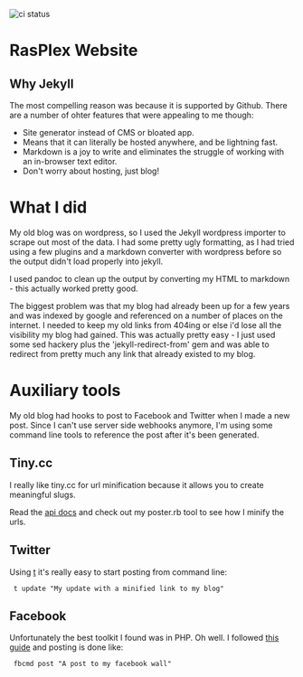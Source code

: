 ![ci status](https://travis-ci.org/RasPlex/RasPlex.github.io.svg)

# RasPlex Website

## Why Jekyll

The most compelling reason was because it is supported by Github. There are a number of ohter features that were appealing to me though:

+ Site generator instead of CMS or bloated app.
 + Means that it can literally be hosted anywhere, and be lightning fast.
+ Markdown is a joy to write and eliminates the struggle of working with an in-browser text editor.
+ Don't worry about hosting, just blog!

# What I did

My old blog was on wordpress, so I used the Jekyll wordpress importer to scrape out most of the data. I had some pretty ugly formatting, as I had tried using a few plugins and a markdown converter with wordpress before so the output didn't load properly into jekyll.

I used pandoc to clean up the output by converting my HTML to markdown - this actually worked pretty good. 

The biggest problem was that my blog had already been up for a few years and was indexed by google and referenced on a number of places on the internet. I needed to keep my old links from 404ing or else i'd lose all the visibility my blog had gained. This was actually pretty easy - I just used some sed hackery plus the 'jekyll-redirect-from' gem and was able to redirect from pretty much any link that already existed to my blog.

# Auxiliary tools

My old blog had hooks to post to Facebook and Twitter when I made a new post. Since I can't use server side webhooks anymore, I'm using some command line tools to reference the post after it's been generated.

## Tiny.cc

I really like tiny.cc for url minification because it allows you to create meaningful slugs.

Read the [api docs](http://tiny.cc/api-docs) and check out my poster.rb tool to see how I minify the urls.


## Twitter

Using [t](http://sferik.github.io/t/) it's really easy to start posting from command line:

```
 t update "My update with a minified link to my blog"
```

## Facebook

Unfortunately the best toolkit I found was in PHP. Oh well. I followed [this guide](http://xmodulo.com/2014/01/access-facebook-command-line-linux.html) and posting is done like:

```
 fbcmd post "A post to my facebook wall"
```
